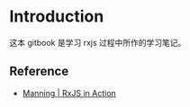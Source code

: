 # Introduction

这本 gitbook 是学习 rxjs 过程中所作的学习笔记。

## Reference

- [Manning | RxJS in Action](https://www.manning.com/books/rxjs-in-action)
